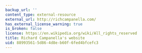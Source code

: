 ```yaml
---
backup_url: ''
content_type: external-resource
external_url: http://richcampanella.com/
has_external_license_warning: true
is_broken: false
license: https://en.wikipedia.org/wiki/All_rights_reserved
title: Richard Campanella's website
uid: 88993561-5d86-4d8e-b60f-6fed4bfcefc3
---
```

